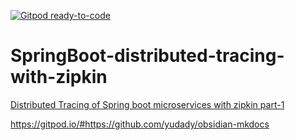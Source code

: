 [![Gitpod ready-to-code](https://img.shields.io/badge/Gitpod-ready--to--code-blue?logo=gitpod)](https://gitpod.io/#https://github.com/indrajagadeesh/SpringBoot-distributed-tracing-with-zipkin)

# SpringBoot-distributed-tracing-with-zipkin

[Distributed Tracing of Spring boot microservices with zipkin part-1](https://medium.com/@indrajagadeesh121/distributed-tracing-of-spring-boot-microservices-with-zipkin-part-1-3a878c8fd31d)



https://gitpod.io/#https://github.com/yudady/obsidian-mkdocs